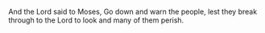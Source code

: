 And the Lord said to Moses, Go down and warn the people, lest they break through to the Lord to look and many of them perish.
